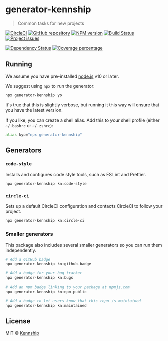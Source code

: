 # generator-kennship

> Common tasks for new projects

[![CircleCI][circleci-image]][circleci-url]
[![GitHub repository][github-image]][github-url]
[![NPM version][npm-image]][npm-url]
[![Build Status][travis-image]][travis-url][![Project issues][bugs-image]][bugs-url]

[![Dependency Status][daviddm-image]][daviddm-url]
[![Coverage percentage][coveralls-image]][coveralls-url]

## Running

We assume you have pre-installed [node.js](https://nodejs.org/) v10 or later.

We suggest using `npx` to run the generator:

```bash
npx generator-kennship yo
```

It's true that this is slightly verbose, but running it this way will ensure that you have the latest version.

If you like, you can create a shell alias. Add this to your shell profile (either `~/.bashrc` or `~/.zshrc`):

```bash
alias kyo="npx generator-kennship"
```

## Generators

### `code-style`

Installs and configures code style tools, such as ESLint and Prettier.

```bash
npx generator-kennship kn:code-style
```

### `circle-ci`

Sets up a default CircleCI configuration and contacts CircleCI to follow your project.

```bash
npx generator-kennship kn:circle-ci
```

### Smaller generators

This package also includes several smaller generators so you can run them independently.

```bash
# Add a GitHub badge
npx generator-kennship kn:github-badge

# Add a badge for your bug tracker
npx generator-kennship kn:bugs

# Add an npm badge linking to your package at npmjs.com
npx generator-kennship kn:npm-public

# Add a badge to let users know that this repo is maintained
npx generator-kennship kn:maintained
```

## License

MIT © [Kennship](https://kennship.com)

[npm-image]: https://badge.fury.io/js/generator-kennship.svg

[npm-url]: https://npmjs.org/package/generator-kennship

[travis-image]: https://travis-ci.org/ryaninvents/generator-kennship.svg?branch=master

[travis-url]: https://travis-ci.org/ryaninvents/generator-kennship

[daviddm-image]: https://david-dm.org/ryaninvents/generator-kennship.svg?theme=shields.io

[daviddm-url]: https://david-dm.org/ryaninvents/generator-kennship

[coveralls-image]: https://coveralls.io/repos/ryaninvents/generator-kennship/badge.svg

[coveralls-url]: https://coveralls.io/r/ryaninvents/generator-kennship

[circleci-image]: https://img.shields.io/circleci/project/github/ryaninvents/generator-kennship/master.svg?logo=circleci

[circleci-url]: https://circleci.com/gh/ryaninvents/generator-kennship

[github-image]: https://img.shields.io/github/watchers/kennship/generator-kennship.svg

[github-url]: https://github.com/kennship/generator-kennship

[bugs-image]: https://img.shields.io/github/issues/kennship/generator-kennship.svg?logo=github

[bugs-url]: https://github.com/kennship/generator-kennship/issues

